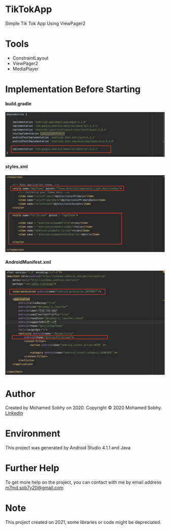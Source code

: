 # TikTokApp
Simple Tik Tok App Using ViewPager2

# Tools

- ConstraintLayout
- ViewPager2
- MediaPlayer

# Implementation Before Starting

<h4>build.gradle</h4>

<img src="images/gradle.png" > 


<h4>styles.xml</h4>
<img src="images/style.png" > 


<h4>AndroidManifest.xml</h4>
<img src="images/manifest.png" > 

# Author

Created by Mohamed Sobhy on 2020. Copyright © 2020 Mohamed Sobhy. [LinkedIn](https://www.linkedin.com/in/mohamed-sobhy-040958181/)

# Environment

This project was generated by Android Studio 4.1.1 and Java 

# Further Help

To get more help on the project, you can contact with me by email address m7md.sob7y20@gmail.com

# Note

This project created on 2021, some libraries or code might be depreciated.
